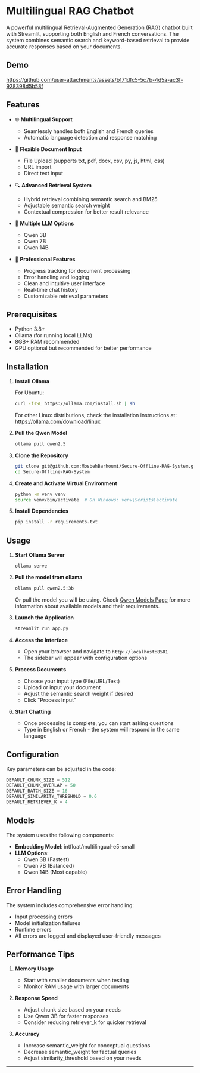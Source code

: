 # Multilingual RAG Chatbot

A powerful multilingual Retrieval-Augmented Generation (RAG) chatbot built with Streamlit, supporting both English and French conversations. The system combines semantic search and keyword-based retrieval to provide accurate responses based on your documents.

## Demo

https://github.com/user-attachments/assets/b171dfc5-5c7b-4d5a-ac3f-928398d5b58f




## Features

- 🌐 **Multilingual Support**
  - Seamlessly handles both English and French queries
  - Automatic language detection and response matching

- 📑 **Flexible Document Input**
  - File Upload (supports txt, pdf, docx, csv, py, js, html, css)
  - URL import
  - Direct text input

- 🔍 **Advanced Retrieval System**
  - Hybrid retrieval combining semantic search and BM25
  - Adjustable semantic search weight
  - Contextual compression for better result relevance

- 🤖 **Multiple LLM Options**
  - Qwen 3B
  - Qwen 7B
  - Qwen 14B

- 💼 **Professional Features**
  - Progress tracking for document processing
  - Error handling and logging
  - Clean and intuitive user interface
  - Real-time chat history
  - Customizable retrieval parameters

## Prerequisites

- Python 3.8+
- Ollama (for running local LLMs)
- 8GB+ RAM recommended
- GPU optional but recommended for better performance

## Installation

1. **Install Ollama**

   For Ubuntu:
   ```bash
   curl -fsSL https://ollama.com/install.sh | sh
   ```
   
   For other Linux distributions, check the installation instructions at:
   https://ollama.com/download/linux

2. **Pull the Qwen Model**
   ```bash
   ollama pull qwen2.5
   ```

3. **Clone the Repository**
   ```bash
   git clone git@github.com:MosbehBarhoumi/Secure-Offline-RAG-System.git
   cd Secure-Offline-RAG-System
   ```

4. **Create and Activate Virtual Environment**
   ```bash
   python -m venv venv
   source venv/bin/activate  # On Windows: venv\Scripts\activate
   ```

5. **Install Dependencies**
   ```bash
   pip install -r requirements.txt
   ```

## Usage

1. **Start Ollama Server**
   ```bash
   ollama serve
   ```

2. **Pull the model from ollama**
   ```bash
   ollama pull qwen2.5:3b
   ```
   Or pull the model you will be using. Check [Qwen Models Page](https://ollama.com/library/qwen2.5) for more information about available models and their requirements.

3. **Launch the Application**
   ```bash
   streamlit run app.py
   ```

4. **Access the Interface**
   - Open your browser and navigate to `http://localhost:8501`
   - The sidebar will appear with configuration options

5. **Process Documents**
   - Choose your input type (File/URL/Text)
   - Upload or input your document
   - Adjust the semantic search weight if desired
   - Click "Process Input"

6. **Start Chatting**
   - Once processing is complete, you can start asking questions
   - Type in English or French - the system will respond in the same language

## Configuration

Key parameters can be adjusted in the code:

```python
DEFAULT_CHUNK_SIZE = 512
DEFAULT_CHUNK_OVERLAP = 50
DEFAULT_BATCH_SIZE = 16
DEFAULT_SIMILARITY_THRESHOLD = 0.6
DEFAULT_RETRIEVER_K = 4
```

## Models

The system uses the following components:
- **Embedding Model**: intfloat/multilingual-e5-small
- **LLM Options**: 
  - Qwen 3B (Fastest)
  - Qwen 7B (Balanced)
  - Qwen 14B (Most capable)

## Error Handling

The system includes comprehensive error handling:
- Input processing errors
- Model initialization failures
- Runtime errors
- All errors are logged and displayed user-friendly messages

## Performance Tips

1. **Memory Usage**
   - Start with smaller documents when testing
   - Monitor RAM usage with larger documents

2. **Response Speed**
   - Adjust chunk size based on your needs
   - Use Qwen 3B for faster responses
   - Consider reducing retriever_k for quicker retrieval

3. **Accuracy**
   - Increase semantic_weight for conceptual questions
   - Decrease semantic_weight for factual queries
   - Adjust similarity_threshold based on your needs


---
